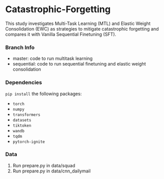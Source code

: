 # Catastrophic-Forgetting

This study investigates Multi-Task Learning (MTL) and Elastic Weight Consolidation
(EWC) as strategies to mitigate catastrophic forgetting  and compares it with Vanilla Sequential Finetuning (SFT).

### Branch Info

- master: code to run multitask learning 
- sequential: code to run sequential finetuning and elastic weight consolidation 


### Dependencies

`pip install` the following packages:
- `torch`
- `numpy`
- `transformers`
- `datasets`
- `tiktoken`
- `wandb`
- `tqdm`
- `pytorch-ignite`

### Data

1. Run prepare.py in data/squad
2. Run prepare.py in data/cnn_dailymail
